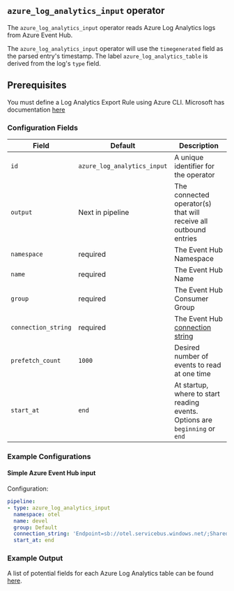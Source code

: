 ## `azure_log_analytics_input` operator

The `azure_log_analytics_input` operator reads Azure Log Analytics logs from Azure Event Hub.

The `azure_log_analytics_input` operator will use the `timegenerated` field as the parsed entry's timestamp. The label `azure_log_analytics_table` is derived from the log's `type` field.

## Prerequisites

You must define a Log Analytics Export Rule using Azure CLI. Microsoft has documentation [here](https://docs.microsoft.com/en-us/azure/azure-monitor/logs/logs-data-export?tabs=portal)

### Configuration Fields

| Field               | Default                     | Description                                                                                   |
| ---                 | ---                         | ---                                                                                           |
| `id`                | `azure_log_analytics_input` | A unique identifier for the operator                                                          |
| `output`            | Next in pipeline            | The connected operator(s) that will receive all outbound entries                              |
| `namespace`         | required                    | The Event Hub Namespace                                                                       |
| `name`              | required                    | The Event Hub Name                                                                            |
| `group`             | required                    | The Event Hub Consumer Group                                                                  |
| `connection_string` | required                    | The Event Hub [connection string](https://docs.microsoft.com/en-us/azure/event-hubs/event-hubs-get-connection-string) |
| `prefetch_count`    | `1000`                      | Desired number of events to read at one time                                                  |
| `start_at`          | `end`                       | At startup, where to start reading events. Options are `beginning` or `end`                   |

### Example Configurations

#### Simple Azure Event Hub input

Configuration:
```yaml
pipeline:
- type: azure_log_analytics_input
  namespace: otel
  name: devel
  group: Default
  connection_string: 'Endpoint=sb://otel.servicebus.windows.net/;SharedAccessKeyName=dev;SharedAccessKey=supersecretkey;EntityPath=devel'
  start_at: end
```

### Example Output

A list of potential fields for each Azure Log Analytics table can be found [here](https://docs.microsoft.com/en-us/azure/azure-monitor/reference/tables/tables-category).
